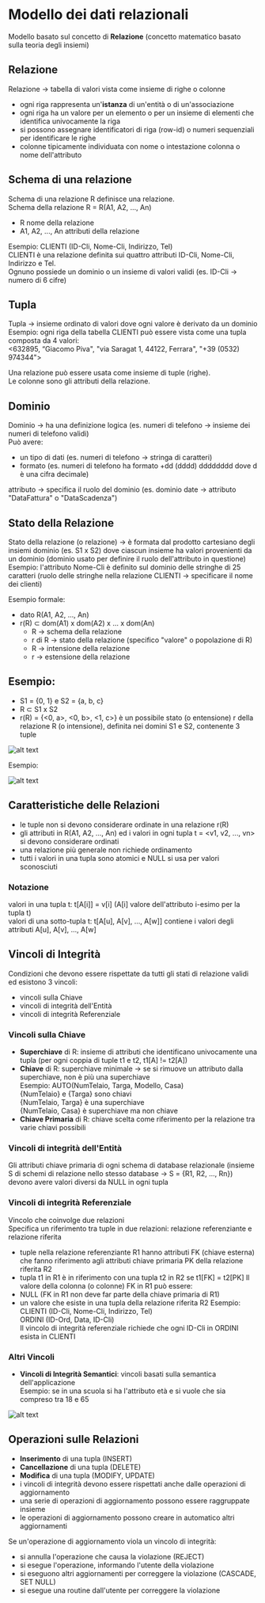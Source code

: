 # Modello dei dati relazionali

Modello basato sul concetto di **Relazione** (concetto matematico basato sulla teoria degli insiemi)

## Relazione
Relazione -> tabella di valori vista come insieme di righe o colonne

- ogni riga rappresenta un'**istanza** di un'entità o di un'associazione
- ogni riga ha un valore per un elemento o per un insieme di elementi che identifica univocamente la riga
- si possono assegnare identificatori di riga (row-id) o numeri sequenziali per identificare le righe
- colonne tipicamente individuata con nome o intestazione colonna o nome dell'attributo

## Schema di una relazione
Schema di una relazione R definisce una relazione.  
Schema della relazione R = R(A1, A2, ..., An)
- R nome della relazione
- A1, A2, ..., An attributi della relazione

Esempio:
CLIENTI (ID-Cli, Nome-Cli, Indirizzo, Tel)  
CLIENTI è una relazione definita sui quattro attributi ID-Cli, Nome-Cli, Indirizzo e Tel.  
Ognuno possiede un dominio o un insieme di valori validi (es. ID-Cli -> numero di 6 cifre)

## Tupla
Tupla -> insieme ordinato di valori dove ogni valore è derivato da un dominio  
Esempio: ogni riga della tabella CLIENTI può essere vista come una tupla composta da 4 valori:  
<632895, “Giacomo Piva", "via Saragat 1, 44122, Ferrara", "+39 (0532) 974344">

Una relazione può essere usata come insieme di tuple (righe).  
Le colonne sono gli attributi della relazione.

## Dominio
Dominio -> ha una definizione logica (es. numeri di telefono -> insieme dei numeri di telefono validi)  
Può avere:
- un tipo di dati (es. numeri di telefono -> stringa di caratteri)
- formato (es. numeri di telefono ha formato +dd (dddd) dddddddd dove d è una cifra decimale)

attributo -> specifica il ruolo del dominio (es. dominio date -> attributo "DataFattura" o "DataScadenza")

## Stato della Relazione
Stato della relazione (o relazione) -> è formata dal prodotto cartesiano degli insiemi dominio (es. S1 x S2) dove ciascun insieme ha valori provenienti da un dominio (dominio usato per definire il ruolo dell'attributo in questione)  
Esempio: l'attributo Nome-Cli è definito sul dominio delle stringhe di 25 caratteri (ruolo delle stringhe nella relazione CLIENTI -> specificare il nome dei clienti)

Esempio formale:
- dato R(A1, A2, ..., An)
- r(R) $\subset$ dom(A1) x dom(A2) x ... x dom(An)
    - R -> schema della relazione
    - r di R -> stato della relazione (specifico "valore" o popolazione di R)
    - R -> intensione della relazione
    - r -> estensione della relazione

## Esempio:
- S1 = {0, 1} e S2 = {a, b, c}
- R $\subset$ S1 x S2
- r(R) = {<0, a>, <0, b>, <1, c>} è un possibile stato (o entensione) r della relazione R (o intensione), definita nei domini S1 e S2, contenente 3 tuple

![alt text](image/05_00.png)

Esempio:

![alt text](image/05_01.png)


## Caratteristiche delle Relazioni
- le tuple non si devono considerare ordinate in una relazione r(R)
- gli attributi in R(A1, A2, ..., An) ed i valori in ogni tupla t = <v1, v2, ..., vn> si devono considerare ordinati
- una relazione più generale non richiede ordinamento
- tutti i valori in una tupla sono atomici e NULL si usa per valori sconosciuti

### Notazione
valori in una tupla t: t[A[i]] = v[i] (A[i] valore dell'attributo i-esimo per la tupla t)  
valori di una sotto-tupla t: t[A[u], A[v], ..., A[w]] contiene i valori degli attributi A[u], A[v], ..., A[w]

## Vincoli di Integrità
Condizioni che devono essere rispettate da tutti gli stati di relazione validi ed esistono 3 vincoli:
- vincoli sulla Chiave
- vincoli di integrità dell'Entità
- vincoli di integrità Referenziale

### Vincoli sulla Chiave
- **Superchiave** di R: insieme di attributi che identificano univocamente una tupla (per ogni coppia di tuple t1 e t2, t1[A] != t2[A])
- **Chiave** di R: superchiave minimale -> se si rimuove un attributo dalla superchiave, non è più una superchiave  
Esempio: AUTO(NumTelaio, Targa, Modello, Casa)  
{NumTelaio} e {Targa} sono chiavi  
{NumTelaio, Targa} è una superchiave  
{NumTelaio, Casa} è superchiave ma non chiave
- **Chiave Primaria** di R: chiave scelta come riferimento per la relazione tra varie chiavi possibili

### Vincoli di integrità dell'Entità
Gli attributi chiave primaria di ogni schema di database relazionale (insieme S di schemi di relazione nello stesso database -> S = {R1, R2, ..., Rn}) devono avere valori diversi da NULL in ogni tupla

### Vincoli di integrità Referenziale
Vincolo che coinvolge due relazioni  
Specifica un riferimento tra tuple in due relazioni: relazione referenziante e relazione riferita
- tuple nella relazione referenziante R1 hanno attributi FK (chiave esterna) che fanno riferimento agli attributi chiave primaria PK della relazione riferita R2
- tupla t1 in R1 è in riferimento con una tupla t2 in R2 se t1[FK] = t2[PK]
Il valore della colonna (o colonne) FK in R1 può essere:
- NULL (FK in R1 non deve far parte della chiave primaria di R1)
- un valore che esiste in una tupla della relazione riferita R2
Esempio:  
CLIENTI (ID-Cli, Nome-Cli, Indirizzo, Tel)  
ORDINI (ID-Ord, Data, ID-Cli)  
Il vincolo di integrità referenziale richiede che ogni ID-Cli in ORDINI esista in CLIENTI

### Altri Vincoli
- **Vincoli di Integrità Semantici**: vincoli basati sulla semantica dell'applicazione  
Esempio: se in una scuola si ha l'attributo età e si vuole che sia compreso tra 18 e 65

![alt text](image/05_02.png)

## Operazioni sulle Relazioni
- **Inserimento** di una tupla (INSERT)
- **Cancellazione** di una tupla (DELETE)
- **Modifica** di una tupla (MODIFY, UPDATE)
- i vincoli di integrità devono essere rispettati anche dalle operazioni di aggiornamento
- una serie di operazioni di aggiornamento possono essere raggruppate insieme
- le operazioni di aggiornamento possono creare in automatico altri aggiornamenti

Se un'operazione di aggiornamento viola un vincolo di integrità:
- si annulla l'operazione che causa la violazione (REJECT)
- si esegue l'operazione, informando l'utente della violazione
- si eseguono altri aggiornamenti per correggere la violazione (CASCADE, SET NULL)
- si esegue una routine dall'utente per correggere la violazione